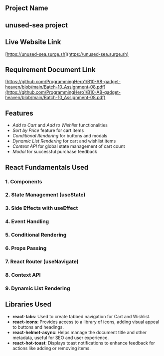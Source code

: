 
## Project Name
## unused-sea project

## Live Website Link
[https://unused-sea.surge.sh](https://unused-sea.surge.sh)

## Requirement Document Link
[https://github.com/ProgrammingHero1/B10-A8-gadget-heaven/blob/main/Batch-10_Assignment-08.pdf](https://github.com/ProgrammingHero1/B10-A8-gadget-heaven/blob/main/Batch-10_Assignment-08.pdf)


## Features
- *Add to Cart* and *Add to Wishlist* functionalities
- *Sort by Price* feature for cart items
- *Conditional Rendering* for buttons and modals
- *Dynamic List Rendering* for cart and wishlist items
- *Context API* for global state management of cart count
- *Modal* for successful purchase feedback

## React Fundamentals Used

### 1. Components
  
### 2. State Management (useState)

### 3. Side Effects with useEffect
 
### 4. Event Handling
   

### 5. Conditional Rendering
  

### 6. Props Passing
  
### 7. React Router (useNavigate)
  

### 8. Context API
  

### 9. Dynamic List Rendering
  
## Libraries Used

- **react-tabs**: Used to create tabbed navigation for Cart and Wishlist.
- **react-icons**: Provides access to a library of icons, adding visual appeal to buttons and headings.
- **react-helmet-async**: Helps manage the document title and other metadata, useful for SEO and user experience.
- **react-hot-toast**: Displays toast notifications to enhance feedback for actions like adding or removing items.